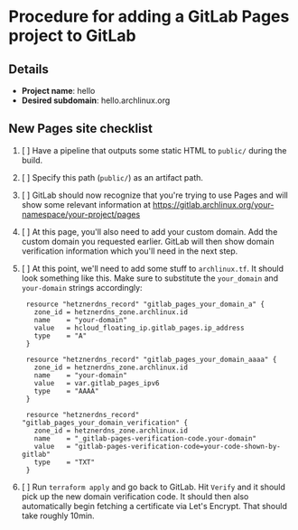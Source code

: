 <!--
This template should be used by DevOps members when adding a GitLab Pages project to GitLab.

In order to use GitLab Pages with Arch Linux, you'll have to specifically request a custom subdomain
below `pkgbuild.com` or `archlinux.org` to be assigned. We don't allow random projects to use Pages
because of legal and safety reasons (we don't want people to be able to trick others into thinking
something hosted below one of our domains is official).
-->

# Procedure for adding a GitLab Pages project to GitLab

## Details
- **Project name**: hello
- **Desired subdomain**: hello.archlinux.org

## New Pages site checklist

1. [ ] Have a pipeline that outputs some static HTML to `public/` during the build.
1. [ ] Specify this path (`public/`) as an artifact path.
1. [ ] GitLab should now recognize that you're trying to use Pages and will show some relevant
       information at https://gitlab.archlinux.org/your-namespace/your-project/pages
1. [ ] At this page, you'll also need to add your custom domain. Add the custom domain you requested earlier.
       GitLab will then show domain verification information which you'll need in the next step.
1. [ ] At this point, we'll need to add some stuff to `archlinux.tf`. It should look something like this.
       Make sure to substitute the `your_domain` and `your-domain` strings accordingly:

        resource "hetznerdns_record" "gitlab_pages_your_domain_a" {
          zone_id = hetznerdns_zone.archlinux.id
          name    = "your-domain"
          value   = hcloud_floating_ip.gitlab_pages.ip_address
          type    = "A"
        }

        resource "hetznerdns_record" "gitlab_pages_your_domain_aaaa" {
          zone_id = hetznerdns_zone.archlinux.id
          name    = "your-domain"
          value   = var.gitlab_pages_ipv6
          type    = "AAAA"
        }

        resource "hetznerdns_record" "gitlab_pages_your_domain_verification" {
          zone_id = hetznerdns_zone.archlinux.id
          name    = "_gitlab-pages-verification-code.your-domain"
          value   = "gitlab-pages-verification-code=your-code-shown-by-gitlab"
          type    = "TXT"
        }

1. [ ] Run `terraform apply` and go back to GitLab. Hit `Verify` and it should pick up the new domain
       verification code. It should then also automatically begin fetching a certificate via Let's
       Encrypt. That should take roughly 10min.

